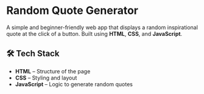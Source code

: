 # Random Quote Generator

A simple and beginner-friendly web app that displays a random inspirational quote at the click of a button. Built using **HTML**, **CSS**, and **JavaScript**.

## 🛠️ Tech Stack

- **HTML** – Structure of the page
- **CSS** – Styling and layout
- **JavaScript** – Logic to generate random quotes
